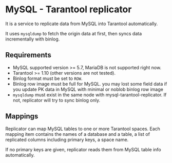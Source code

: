 # MySQL - Tarantool replicator

It is a service to replicate data from MySQL into Tarantool automatically.

It uses `mysqldump` to fetch the origin data at first, then syncs data incrementally with binlog.

## Requirements

- MySQL supported version >= 5.7, MariaDB is not supported right now.
- Tarantool >= 1.10 (other versions are not tested).
- Binlog format must be set to `ROW`.
- Binlog row image must be full for MySQL.
  you may lost some field data if you update PK data in MySQL with minimal or noblob binlog row image
- `mysqldump` must exist in the same node with mysql-tarantool-replicator. 
  If not, replicator will try to sync binlog only.

## Mappings

Replicator can map MySQL tables to one or more Tarantool spaces. 
Each mapping item contains the names of a database and a table, 
a list of replicated columns including primary keys, a space name.

If no primary keys are given, replicator reads them from MySQL table info automatically.
